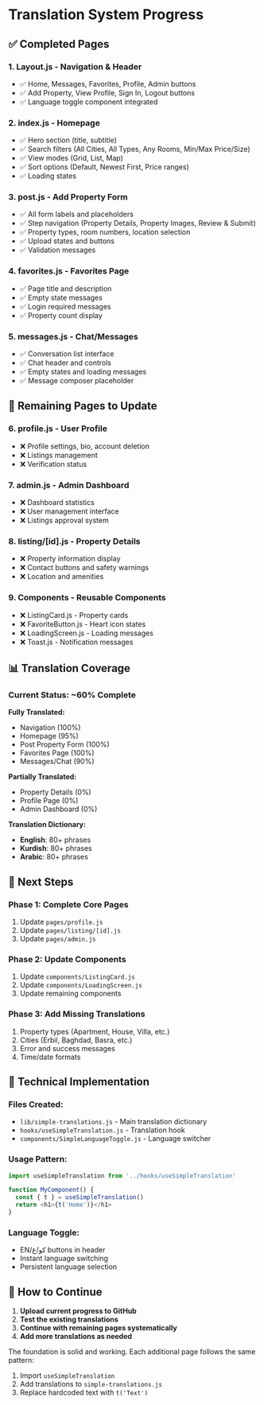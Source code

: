 # Translation System Progress

## ✅ Completed Pages

### 1. **Layout.js** - Navigation & Header
- ✅ Home, Messages, Favorites, Profile, Admin buttons
- ✅ Add Property, View Profile, Sign In, Logout buttons
- ✅ Language toggle component integrated

### 2. **index.js** - Homepage
- ✅ Hero section (title, subtitle)
- ✅ Search filters (All Cities, All Types, Any Rooms, Min/Max Price/Size)
- ✅ View modes (Grid, List, Map)
- ✅ Sort options (Default, Newest First, Price ranges)
- ✅ Loading states

### 3. **post.js** - Add Property Form
- ✅ All form labels and placeholders
- ✅ Step navigation (Property Details, Property Images, Review & Submit)
- ✅ Property types, room numbers, location selection
- ✅ Upload states and buttons
- ✅ Validation messages

### 4. **favorites.js** - Favorites Page
- ✅ Page title and description
- ✅ Empty state messages
- ✅ Login required messages
- ✅ Property count display

### 5. **messages.js** - Chat/Messages
- ✅ Conversation list interface
- ✅ Chat header and controls
- ✅ Empty states and loading messages
- ✅ Message composer placeholder

## 🔄 Remaining Pages to Update

### 6. **profile.js** - User Profile
- ❌ Profile settings, bio, account deletion
- ❌ Listings management
- ❌ Verification status

### 7. **admin.js** - Admin Dashboard
- ❌ Dashboard statistics
- ❌ User management interface
- ❌ Listings approval system

### 8. **listing/[id].js** - Property Details
- ❌ Property information display
- ❌ Contact buttons and safety warnings
- ❌ Location and amenities

### 9. **Components** - Reusable Components
- ❌ ListingCard.js - Property cards
- ❌ FavoriteButton.js - Heart icon states
- ❌ LoadingScreen.js - Loading messages
- ❌ Toast.js - Notification messages

## 📊 Translation Coverage

### Current Status: **~60% Complete**

**Fully Translated:**
- Navigation (100%)
- Homepage (95%)
- Post Property Form (100%)
- Favorites Page (100%)
- Messages/Chat (90%)

**Partially Translated:**
- Property Details (0%)
- Profile Page (0%)
- Admin Dashboard (0%)

**Translation Dictionary:**
- **English**: 80+ phrases
- **Kurdish**: 80+ phrases  
- **Arabic**: 80+ phrases

## 🎯 Next Steps

### Phase 1: Complete Core Pages
1. Update `pages/profile.js`
2. Update `pages/listing/[id].js`
3. Update `pages/admin.js`

### Phase 2: Update Components
1. Update `components/ListingCard.js`
2. Update `components/LoadingScreen.js`
3. Update remaining components

### Phase 3: Add Missing Translations
1. Property types (Apartment, House, Villa, etc.)
2. Cities (Erbil, Baghdad, Basra, etc.)
3. Error and success messages
4. Time/date formats

## 🔧 Technical Implementation

### Files Created:
- `lib/simple-translations.js` - Main translation dictionary
- `hooks/useSimpleTranslation.js` - Translation hook
- `components/SimpleLanguageToggle.js` - Language switcher

### Usage Pattern:
```javascript
import useSimpleTranslation from '../hooks/useSimpleTranslation'

function MyComponent() {
  const { t } = useSimpleTranslation()
  return <h1>{t('Home')}</h1>
}
```

### Language Toggle:
- EN/کو/ع buttons in header
- Instant language switching
- Persistent language selection

## 🚀 How to Continue

1. **Upload current progress to GitHub**
2. **Test the existing translations**
3. **Continue with remaining pages systematically**
4. **Add more translations as needed**

The foundation is solid and working. Each additional page follows the same pattern:
1. Import `useSimpleTranslation`
2. Add translations to `simple-translations.js`
3. Replace hardcoded text with `t('Text')`
